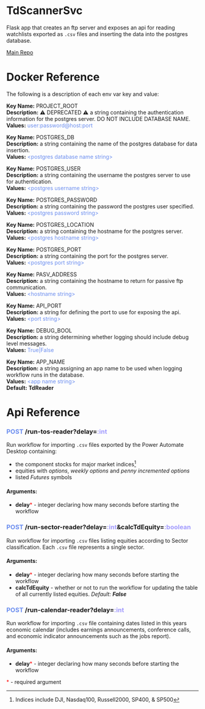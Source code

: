 # TdScannerSvc

Flask app that creates an ftp server and exposes an api for reading watchlists exported as `.csv` files and inserting the data into the postgres database.

[Main Repo](https://github.com/faquino08/FinanceDb/blob/main/README.md)

# Docker Reference

The following is a description of each env var key and value:

**Key Name:** PROJECT_ROOT \
**Description:** :warning: DEPRECATED :warning: a string containing the authentication information for the postgres server. DO NOT INCLUDE DATABASE NAME. \
**Values:** <span style="color:#6C8EEF">user:password@host:port</span>

**Key Name:** POSTGRES_DB \
**Description:** a string containing the name of the postgres database for data insertion. \
**Values:** <span style="color:#6C8EEF">\<postgres database name string></span>

**Key Name:** POSTGRES_USER \
**Description:**  a string containing the username the postgres server to use for authentication. \
**Values:** <span style="color:#6C8EEF">\<postgres username string></span>

**Key Name:** POSTGRES_PASSWORD \
**Description:** a string containing the password the postgres user specified. \
**Values:** <span style="color:#6C8EEF">\<postgres password string></span>

**Key Name:** POSTGRES_LOCATION \
**Description:** a string containing the hostname for the postgres server. \
**Values:** <span style="color:#6C8EEF">\<postgres hostname string></span>

**Key Name:** POSTGRES_PORT \
**Description:** a string containing the port for the postgres server. \
**Values:** <span style="color:#6C8EEF">\<postgres port string></span>

**Key Name:** PASV_ADDRESS \
**Description:** a string containing the hostname to return for passive ftp communication. \
**Values:** <span style="color:#6C8EEF">\<hostname string></span>

**Key Name:** API_PORT \
**Description:** a string for defining the port to use for exposing the api. \
**Values:** <span style="color:#6C8EEF">\<port string></span>

**Key Name:** DEBUG_BOOL \
**Description:** a string determining whether logging should include debug level messages. \
**Values:** <span style="color:#6C8EEF">True|False</span>

**Key Name:** APP_NAME \
**Description:** a string assigning an app name to be used when logging workflow runs in the database. \
**Values:** <span style="color:#6C8EEF">\<app name string></span>\
**Default:** **TdReader**

# Api Reference

[comment]: <> (First Command)
### <span style="color:#6C8EEF">**POST**</span> /run-tos-reader?delay=<span style="color:#a29bfe">**:int**</span>
Run workflow for importing `.csv` files exported by the Power Automate Desktop containing: 
* the component stocks for major market indices[^1]
* equities with *options*, *weekly options* and *penny incremented options* 
* listed *Futures* symbols

#### **Arguments:**
- **delay**<span style="color:red">*</span> - integer declaring how many seconds before starting the workflow

[comment]: <> (Second Command)
### <span style="color:#6C8EEF">**POST**</span> /run-sector-reader?delay=<span style="color:#a29bfe">**:int**</span>&calcTdEquity=<span style="color:#a29bfe">**:boolean**</span>
Run workflow for importing `.csv` files listing equities according to Sector classification. Each `.csv` file represents a single sector. 
#### **Arguments:**
- **delay**<span style="color:red">*</span> - integer declaring how many seconds before starting the workflow
- **calcTdEquity** - whether or not to run the workflow for updating the table of all currently listed equities. *Default:* ***False***

[comment]: <> (Third Command)
### <span style="color:#6C8EEF">**POST**</span> /run-calendar-reader?delay=<span style="color:#a29bfe">**:int**</span>
Run workflow for importing `.csv` file containing dates listed in this years economic calendar (includes earnings announcements, conference calls, and economic indicator announcements such as the jobs report).
#### **Arguments:**
- **delay**<span style="color:red">*</span> - integer declaring how many seconds before starting the workflow

<span style="color:red">*</span> - required argument
[^1]: Indices include DJI, Nasdaq100, Russell2000, SP400, & SP500

